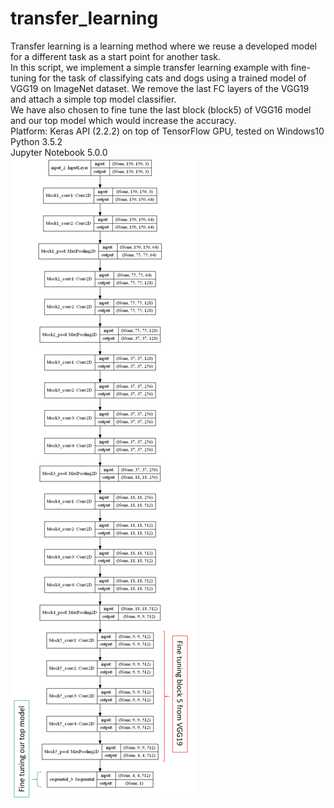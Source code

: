 # transfer_learning
Transfer learning is a learning method where we reuse a developed model for a different task as a start point for another task.   
In this script, we implement a simple transfer learning example with fine-tuning for the task of classifying cats and dogs using a 
trained model of VGG19 on ImageNet dataset. We remove the last FC layers of the VGG19 and attach a simple top model classifier.   
We have also chosen to fine tune the last block (block5) of VGG16 model and our top model which would increase the accuracy.  
Platform: Keras API (2.2.2) on top of TensorFlow GPU, tested on Windows10   
Python 3.5.2   
Jupyter Notebook 5.0.0  
![alt text](https://github.com/saeed-tu/transfer_learning/blob/master/transfer_learning_fine_tune.tif)
